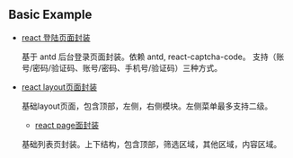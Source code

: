 Basic Example
---

- [react 登陆页面封装](https://github.com/ybuiw/ahws/tree/master/packages/lgoin)

  基于 antd 后台登录页面封装。依赖 antd, react-captcha-code。 支持（账号/密码/验证码、账号/密码、手机号/验证码）三种方式。

- [react layout页面封装](https://github.com/ybuiw/ahws/tree/master/packages/layouts)

  基础layout页面，包含顶部，左侧，右侧模块。左侧菜单最多支持二级。

  - [react page面封装](https://github.com/ybuiw/ahws/tree/master/packages/page-continar)

  基础列表页封装。上下结构，包含顶部，筛选区域，其他区域，内容区域。
